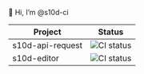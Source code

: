 👋 Hi, I’m @s10d-ci

Project             | Status
--------------------|---------------------------------------------------------------------------------------------------------
s10d-api-request    |![CI status](https://github.com/Synchronized-TV/s10d-api-request/actions/workflows/ci.yml/badge.svg)
s10d-editor         |![CI status](https://github.com/Synchronized-TV/s10d-editor/actions/workflows/CI.yml/badge.svg)
